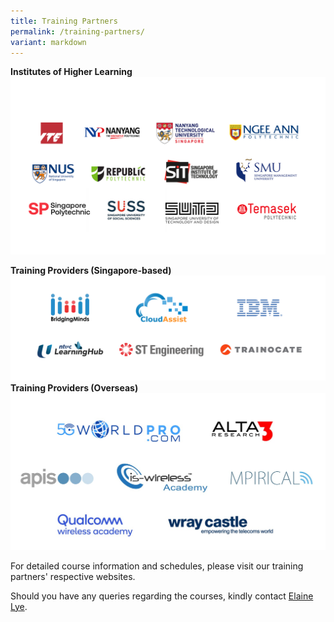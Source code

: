 ```yaml
---
title: Training Partners
permalink: /training-partners/
variant: markdown
---
```

**Institutes of Higher Learning**
![Alt text for image on Isomer site](/images/AICAC.png)

**Training Providers (Singapore-based)**
![](/images/banners-and-logos/Tpcac%20Members%20Logos/TPCAC%204-S.png)
**Training Providers (Overseas)**
![Overseas Training Providers Logos](/images/banners-and-logos/Tpcac%20Members%20Logos/overseas%20training%20providers_consolidated_19apr2023.jpg)


For detailed course information and schedules, please visit our training partners' respective websites. 

Should you have any queries regarding the courses, kindly contact [Elaine Lye](Elaine_Lye@sp.edu.sg).